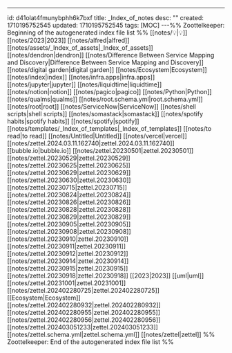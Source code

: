 ---
id: d41olat4fmunybphh6k7bxf
title: _Index_of_notes
desc: ""
created: 1710195752545
updated: 1710195752545
tags: [MOC]
---%% Zoottelkeeper: Beginning of the autogenerated index file list  %%
 [[notes/💡|💡]]
 [[notes/2023|2023]]
 [[notes/alfred|alfred]]
 [[notes/assets/_Index_of_assets|_Index_of_assets]]
 [[notes/dendron|dendron]]
 [[notes/Difference Between Service Mapping and Discovery|Difference Between Service Mapping and Discovery]]
 [[notes/digital garden|digital garden]]
 [[notes/Ecosystem|Ecosystem]]
 [[notes/index|index]]
 [[notes/infra.apps|infra.apps]]
 [[notes/jupyter|jupyter]]
 [[notes/liquidtime|liquidtime]]
 [[notes/notion|notion]]
 [[notes/pagico|pagico]]
 [[notes/Python|Python]]
 [[notes/qualms|qualms]]
 [[notes/root.schema.yml|root.schema.yml]]
 [[notes/root|root]]
 [[notes/ServiceNow|ServiceNow]]
 [[notes/shell scripts|shell scripts]]
 [[notes/somastack|somastack]]
 [[notes/spotify habits|spotify habits]]
 [[notes/spotify|spotify]]
 [[notes/templates/_Index_of_templates|_Index_of_templates]]
 [[notes/to read|to read]]
 [[notes/Untitled|Untitled]]
 [[notes/vercel|vercel]]
 [[notes/zettel.2024.03.11.162740|zettel.2024.03.11.162740]]
 [[bubble.io|bubble.io]]
 [[notes/zettel.20230501|zettel.20230501]]
 [[notes/zettel.20230529|zettel.20230529]]
 [[notes/zettel.20230625|zettel.20230625]]
 [[notes/zettel.20230629|zettel.20230629]]
 [[notes/zettel.20230630|zettel.20230630]]
 [[notes/zettel.20230715|zettel.20230715]]
 [[notes/zettel.20230824|zettel.20230824]]
 [[notes/zettel.20230826|zettel.20230826]]
 [[notes/zettel.20230828|zettel.20230828]]
 [[notes/zettel.20230829|zettel.20230829]]
 [[notes/zettel.20230905|zettel.20230905]]
 [[notes/zettel.20230908|zettel.20230908]]
 [[notes/zettel.20230910|zettel.20230910]]
 [[notes/zettel.20230911|zettel.20230911]]
 [[notes/zettel.20230912|zettel.20230912]]
 [[notes/zettel.20230914|zettel.20230914]]
 [[notes/zettel.20230915|zettel.20230915]]
 [[notes/zettel.20230918|zettel.20230918]]
 [[2023|2023]]
 [[uml|uml]]
 [[notes/zettel.20231001|zettel.20231001]]
 [[notes/zettel.202402280725|zettel.202402280725]]
 [[Ecosystem|Ecosystem]]
 [[notes/zettel.202402280932|zettel.202402280932]]
 [[notes/zettel.202402280955|zettel.202402280955]]
 [[notes/zettel.202402280956|zettel.202402280956]]
 [[notes/zettel.202403051233|zettel.202403051233]]
 [[notes/zettel.schema.yml|zettel.schema.yml]]
 [[notes/zettel|zettel]]
%% Zoottelkeeper: End of the autogenerated index file list  %%
